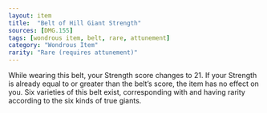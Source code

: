 ```yaml
---
layout: item
title:  "Belt of Hill Giant Strength"
sources: [DMG.155]
tags: [wondrous item, belt, rare, attunement]
category: "Wondrous Item"
rarity: "Rare (requires attunement)"
---
```


While wearing this belt, your Strength score changes to 21. If your Strength is already equal to or greater than the belt’s score, the item has no effect on you. Six varieties of this belt exist, corresponding with and having rarity according to the six kinds of true giants.